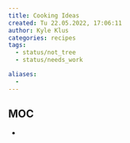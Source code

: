 ```yaml
---
title: Cooking Ideas
created: Tu 22.05.2022, 17:06:11
author: Kyle Klus
categories: recipes
tags:
  - status/not_tree
  - status/needs_work

aliases:
  - 
---
```

## MOC

- []()